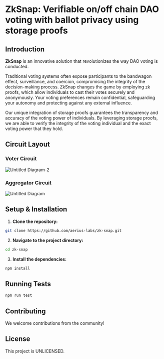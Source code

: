 # ZkSnap: Verifiable on/off chain DAO voting with ballot privacy using storage proofs

## Introduction
**ZkSnap** is an innovative solution that revolutionizes the way DAO voting is conducted.

Traditional voting systems often expose participants to the bandwagon effect, surveillance, and coercion, compromising the integrity of the decision-making process. ZkSnap changes the game by employing zk proofs, which allow individuals to cast their votes securely and anonymously. Your voting preferences remain confidential, safeguarding your autonomy and protecting against any external influence.

Our unique integration of storage proofs guarantees the transparency and accuracy of the voting power of individuals. By leveraging storage proofs, we are able to verify the integrity of the voting individual and the exact voting power that they hold.

## Circuit Layout

### Voter Circuit
![Untitled Diagram-2](https://github.com/aerius-labs/zk-snap/assets/62744899/50ab4575-9258-48d5-9637-9bb060a6e731)

### Aggregator Circuit
![Untitled Diagram](https://github.com/aerius-labs/zk-snap/assets/62744899/3e0163f3-5854-4825-ba03-a0ada7421207)

## Setup & Installation

1. **Clone the repository:**
```bash
git clone https://github.com/aerius-labs/zk-snap.git
```
2. **Navigate to the project directory:**
```bash
cd zk-snap
```
3. **Install the dependencies:**
```bash
npm install
```
## Running Tests
```bash
npm run test
```

## Contributing
We welcome contributions from the community!

## License
This project is UNLICENSED.

